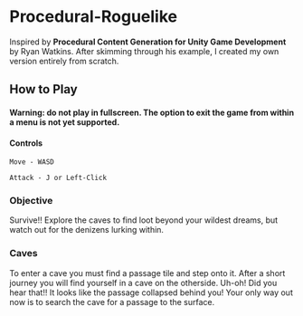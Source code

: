 # Procedural-Roguelike

Inspired by **Procedural Content Generation for Unity Game Development** by Ryan Watkins. After skimming through his example, I created my own version entirely from scratch.

## How to Play
#### Warning: do not play in fullscreen. The option to exit the game from within a menu is not yet supported.

#### Controls
`Move - WASD`

`Attack - J or Left-Click`

### Objective
Survive!! Explore the caves to find loot beyond your wildest dreams, but watch out for the denizens lurking within.

### Caves
To enter a cave you must find a passage tile and step onto it. After a short journey you will find yourself in a cave on the otherside. Uh-oh! Did you hear that!! It looks like the passage collapsed behind you! Your only way out now is to search the cave for a passage to the surface.

